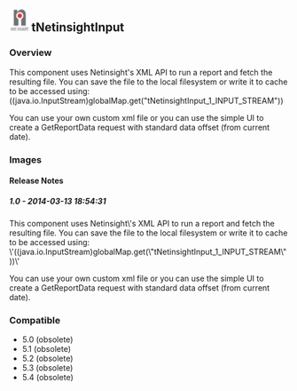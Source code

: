 ## <img src='./logo.jpg' width='40' height='40'>tNetinsightInput

### Overview
This component uses Netinsight's XML API to run a report and fetch the resulting file. You can save the file to the local filesystem or write it to cache to be accessed using: ((java.io.InputStream)globalMap.get("tNetinsightInput_1_INPUT_STREAM"))

You can use your own custom xml file or you can use the simple UI to create a GetReportData request with standard data offset (from current date).
### Images




#### Release Notes

##### 1.0 - 2014-03-13 18:54:31
This component uses Netinsight\\'s XML API to run a report and fetch the resulting file. You can save the file to the local filesystem or write it to cache to be accessed using: \\'((java.io.InputStream)globalMap.get(\\"tNetinsightInput_1_INPUT_STREAM\\"))\\'

You can use your own custom xml file or you can use the simple UI to create a GetReportData request with standard data offset (from current date).
### Compatible
 -  5.0 (obsolete)
 -   5.1 (obsolete)
 -   5.2 (obsolete)
 -   5.3 (obsolete)
 -   5.4 (obsolete)